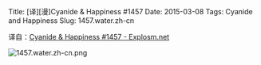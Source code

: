 Title: [译][漫]Cyanide & Happiness #1457
Date: 2015-03-08
Tags: Cyanide and Happiness
Slug: 1457.water.zh-cn

译自：[Cyanide & Happiness #1457 - Explosm.net](http://explosm.net/comics/1457/)


![1457.water.zh-cn.png](/static/images/comics/1457.water.zh-cn.png)